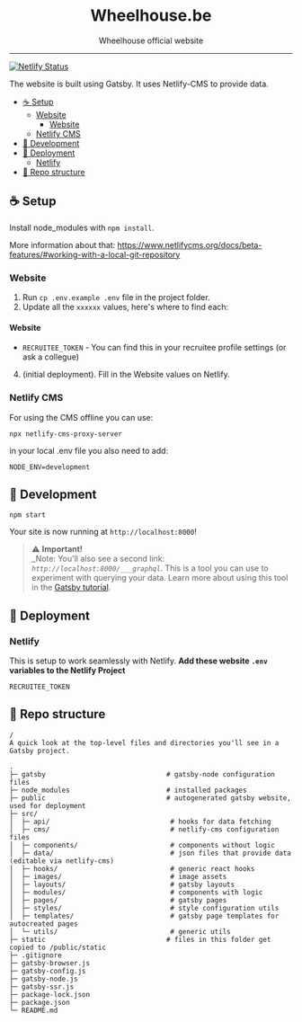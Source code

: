 <div align="center">
<h1>Wheelhouse.be</h1>

<p>Wheelhouse official website</p>
</div>

---

<!-- prettier-ignore-start -->
[![Netlify Status][netlify-badge]][netlify]
<!-- prettier-ignore-end -->

The website is built using Gatsby. It uses Netlify-CMS to provide data.

<!-- START doctoc generated TOC please keep comment here to allow auto update -->
<!-- DON'T EDIT THIS SECTION, INSTEAD RE-RUN doctoc TO UPDATE -->

- [☕ Setup](#-setup)
  - [Website](#website)
    - [Website](#website-1)
  - [Netlify CMS](#netlify-cms)
- [🧰 Development](#-development)
- [🚀 Deployment](#-deployment)
  - [Netlify](#netlify)
- [📑 Repo structure](#-repo-structure)

<!-- END doctoc generated TOC please keep comment here to allow auto update -->

## ☕ Setup

Install node_modules with `npm install`.


More information about that: https://www.netlifycms.org/docs/beta-features/#working-with-a-local-git-repository

### Website

1. Run `cp .env.example .env` file in the project folder.
2. Update all the `xxxxxx` values, here's where to find each:
  #### Website
  - `RECRUITEE_TOKEN` - You can find this in your recruitee profile settings (or ask a collegue)

4. (initial deployment). Fill in the Website values on Netlify.

### Netlify CMS
For using the CMS offline you can use:

```shell
npx netlify-cms-proxy-server
```

in your local .env file you also need to add:

```
NODE_ENV=development
```

## 🧰 Development

```shell
npm start
```

Your site is now running at `http://localhost:8000`!

> ⚠️ **Important!** <br />_Note: You'll also see a second link: _`http://localhost:8000/___graphql`_. This is a tool you can use to experiment with querying your data. Learn more about using this tool in the [Gatsby tutorial](https://www.gatsbyjs.org/tutorial/part-five/#introducing-graphiql).

## 🚀 Deployment

### Netlify
This is setup to work seamlessly with Netlify. **Add these website `.env` variables to the Netlify Project**

`RECRUITEE_TOKEN`

## 📑 Repo structure

```
/
A quick look at the top-level files and directories you'll see in a Gatsby project.

.
├─ gatsby                              # gatsby-node configuration files
├─ node_modules                        # installed packages
├─ public                              # autogenerated gatsby website, used for deployment
├─ src/
│  ├─ api/                              # hooks for data fetching
│  ├─ cms/                              # netlify-cms configuration files
│  ├─ components/                       # components without logic
│  ├─ data/                             # json files that provide data (editable via netlify-cms)
│  ├─ hooks/                            # generic react hooks
│  ├─ images/                           # image assets
│  ├─ layouts/                          # gatsby layouts
│  ├─ modules/                          # components with logic
│  ├─ pages/                            # gatsby pages
│  ├─ styles/                           # style configuration utils
│  ├─ templates/                        # gatsby page templates for autocreated pages
│  └─ utils/                            # generic utils
├─ static                              # files in this folder get copied to /public/static
├─ .gitignore
├─ gatsby-browser.js
├─ gatsby-config.js
├─ gatsby-node.js
├─ gatsby-ssr.js
├─ package-lock.json
├─ package.json
└─ README.md
```

<!-- prettier-ignore-start -->
[netlify]: https://app.netlify.com/sites/dazzling-mclean-2ccbbd/deploys
[netlify-badge]: https://api.netlify.com/api/v1/badges/f7b9e6a5-231f-4e66-8bfb-922e12b339cf/deploy-status
<!-- prettier-ignore-end -->